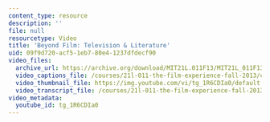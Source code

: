 ```yaml
---
content_type: resource
description: ''
file: null
resourcetype: Video
title: 'Beyond Film: Television & Literature'
uid: 09f9d720-acf5-1eb7-80e4-1237dfdecf90
video_files:
  archive_url: https://archive.org/download/MIT21L.011F13/MIT21L_011F13_Instructor_BeyondFilm_300k.mp4
  video_captions_file: /courses/21l-011-the-film-experience-fall-2013/cbc5249c0c525311ad020cbdc3ab502e_tg_1R6CDIa0.vtt
  video_thumbnail_file: https://img.youtube.com/vi/tg_1R6CDIa0/default.jpg
  video_transcript_file: /courses/21l-011-the-film-experience-fall-2013/543db9f209568b35452f0656ac2f8e36_tg_1R6CDIa0.pdf
video_metadata:
  youtube_id: tg_1R6CDIa0
---
```

